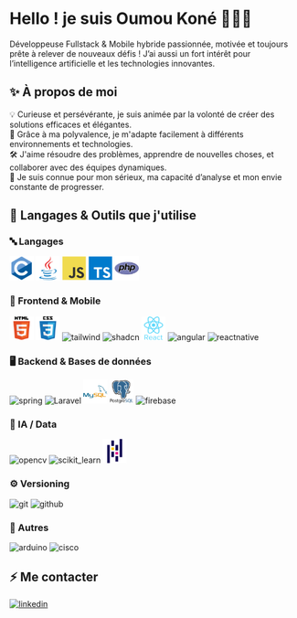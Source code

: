 <h1>Hello ! je suis Oumou Koné 👩🏾‍💻</h1>
<p>Développeuse Fullstack & Mobile hybride passionnée, motivée et toujours prête à relever de nouveaux défis !
J’ai aussi un fort intérêt pour l’intelligence artificielle et les technologies innovantes.</p>

<h2>✨ À propos de moi</h2>
<p>
💡 Curieuse et persévérante, je suis animée par la volonté de créer des solutions efficaces et élégantes.<br/>
🚀 Grâce à ma polyvalence, je m'adapte facilement à différents environnements et technologies.<br/>
🛠️ J'aime résoudre des problèmes, apprendre de nouvelles choses, et collaborer avec des équipes dynamiques.<br/>
💪 Je suis connue pour mon sérieux, ma capacité d’analyse et mon envie constante de progresser.
</p>

<h2>🚀 Langages & Outils que j'utilise</h2>

<h3>🔤 Langages</h3>
<p>
  <img src="https://raw.githubusercontent.com/devicons/devicon/master/icons/c/c-original.svg" alt="c" width="42" height="42" />
  <img src="https://raw.githubusercontent.com/devicons/devicon/master/icons/java/java-original.svg" alt="java" width="42" height="42" />
  <img src="https://raw.githubusercontent.com/devicons/devicon/master/icons/javascript/javascript-original.svg" alt="javascript" width="42" height="42" />
  <img src="https://raw.githubusercontent.com/devicons/devicon/master/icons/typescript/typescript-original.svg" alt="typescript" width="42" height="42" />
  <img src="https://raw.githubusercontent.com/devicons/devicon/master/icons/php/php-original.svg" alt="php" width="42" height="42" />
</p>

<h3>🎨 Frontend & Mobile</h3>
<p>
  <img src="https://raw.githubusercontent.com/devicons/devicon/master/icons/html5/html5-original-wordmark.svg" alt="html5" width="42" height="42" />
  <img src="https://raw.githubusercontent.com/devicons/devicon/master/icons/css3/css3-original-wordmark.svg" alt="css3" width="42" height="42" />
  <img src="https://www.vectorlogo.zone/logos/tailwindcss/tailwindcss-icon.svg" alt="tailwind" width="42" height="42" />
    <img src="https://www.vectorlogo.zone/logos/shadcn/shadcn-icon.svg" alt="shadcn" width="42" height="42" />

  <img src="https://raw.githubusercontent.com/devicons/devicon/master/icons/react/react-original-wordmark.svg" alt="react" width="42" height="42" />
  <img src="https://angular.io/assets/images/logos/angular/angular.svg" alt="angular" width="42" height="42" />
  <img src="https://reactnative.dev/img/header_logo.svg" alt="reactnative" width="42" height="42" />
</p>

<h3>🖥️ Backend & Bases de données</h3>
<p>
  <img src="https://www.vectorlogo.zone/logos/springio/springio-icon.svg" alt="spring" width="42" height="42" />
  <img src="https://cdn.jsdelivr.net/gh/devicons/devicon/icons/laravel/laravel-original.svg" alt="Laravel" width="42" height="42" />
  <img src="https://raw.githubusercontent.com/devicons/devicon/master/icons/mysql/mysql-original-wordmark.svg" alt="mysql" width="42" height="42" />
  <img src="https://raw.githubusercontent.com/devicons/devicon/master/icons/postgresql/postgresql-original-wordmark.svg" alt="postgresql" width="42" height="42" />
  <img src="https://www.vectorlogo.zone/logos/firebase/firebase-icon.svg" alt="firebase" width="42" height="42" />
</p>

<h3>🧠 IA / Data</h3>
<p>
  <img src="https://www.vectorlogo.zone/logos/opencv/opencv-icon.svg" alt="opencv" width="42" height="42" />
  <img src="https://upload.wikimedia.org/wikipedia/commons/0/05/Scikit_learn_logo_small.svg" alt="scikit_learn" width="42" height="42" />
  <img src="https://raw.githubusercontent.com/devicons/devicon/master/icons/pandas/pandas-original.svg" alt="pandas" width="42" height="42" />
</p>

<h3>⚙️ Versioning</h3>
<p>
  <img src="https://www.vectorlogo.zone/logos/git-scm/git-scm-icon.svg" alt="git" width="42" height="42" />
  <img src="https://cdn-icons-png.flaticon.com/512/25/25231.png" alt="github" width="42" height="42" />
</p>

<h3>🔌 Autres </h3>
<p>
  <img src="https://cdn.worldvectorlogo.com/logos/arduino-1.svg" alt="arduino" width="42" height="42" />
  <img src="https://upload.wikimedia.org/wikipedia/commons/4/4e/Cisco_logo_blue_2016.svg" alt="cisco" width="80" height="30" />
</p>


<h2>⚡️ Me contacter</h2>
<p><a target="_blank" href="https://www.linkedin.com/in/kon%C3%A9-oumou-98bb6229a/" style="display: inline-block;"><img src="https://img.shields.io/badge/linkedin-logo?style=for-the-badge&logo=linkedin&logoColor=white&color=%230a77b6" alt="linkedin" /></a></p>
